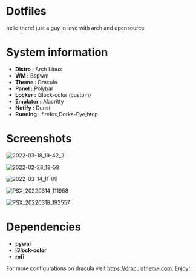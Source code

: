 # Dotfiles

hello there! just a guy in love with arch and opensource.

# System information 

* **Distro :**   Arch Linux 
* **WM :**       Bspwm
* **Theme :**    Dracula 
* **Panel :**    Polybar
* **Locker :**   i3lock-color (custom)
* **Emulator :** Alacritty
* **Notify :**   Dunst
* **Running :**  firefox,Dorks-Eye,htop

# Screenshots

![2022-03-18_19-42_2](https://user-images.githubusercontent.com/82059656/159055749-2ab2cb6e-5e34-4018-b5a8-4dcbfc202082.png)

![2022-02-28_18-59](https://user-images.githubusercontent.com/82059656/159052495-59eb3a6c-0e3a-4edf-861f-f2fde0cd120e.png)

![2022-03-14_11-09](https://user-images.githubusercontent.com/82059656/159052711-4474cc68-14a5-471a-b57b-1399308ddb1f.png)

![PSX_20220314_111958](https://user-images.githubusercontent.com/82059656/159052886-a82a4879-4655-4d7d-a6e1-a8b893d015c7.jpg)

![PSX_20220318_193557](https://user-images.githubusercontent.com/82059656/159054642-a7fb9199-e017-4bff-90c6-58e60efefeb1.jpg)

# Dependencies 

* **pywal**
* **i3lock-color**
* **rofi**

For more configurations on dracula visit https://draculatheme.com. Enjoy!
